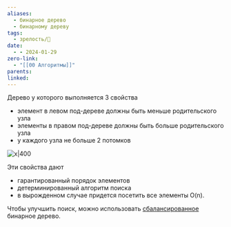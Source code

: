 ```yaml
---
aliases:
  - бинарное дерево
  - бинарному дереву
tags:
  - зрелость/🌱
date:
  - - 2024-01-29
zero-link:
  - "[[00 Алгоритмы]]"
parents: 
linked:
---
```

Дерево у которого выполняется 3 свойства
- элемент в левом под-дереве должны быть меньше родительского узла
- элементы в правом под-дереве должны быть больше родительского узла
- у каждого узла не больше 2 потомков

![x|400](Pasted%20image%2020240129190639.png)

Эти свойства дают
- гарантированный порядок элементов
- детерминированный алгоритм поиска
- в вырожденном случае придется посетить все элементы O(n).

Чтобы улучшить поиск, можно использовать [сбалансированное](Сбалансированное%20дерево.md) бинарное дерево.